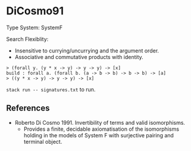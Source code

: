 # DiCosmo91

Type System: SystemF

Search Flexiblity:

- Insensitive to currying/uncurrying and the argument order.
- Associative and commutative products with identity.

```text
> (forall y. (y * x -> y) -> y -> y) -> [x]
build : forall a. (forall b. (a -> b -> b) -> b -> b) -> [a]
> ((y * x -> y) -> y -> y) -> [x]
```

`stack run -- signatures.txt` to run.

## References

- Roberto Di Cosmo 1991. Invertibility of terms and valid isomorphisms.
  - Provides a finite, decidable axiomatisation of the isomorphisms holding in the models of System F with surjective pairing and terminal object.
